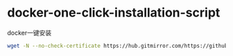 # docker-one-click-installation-script
docker一键安装
```bash
wget -N --no-check-certificate https://hub.gitmirror.com/https://github.com/HPUhushicheng/docker-one-click-installation-script/zhumao.sh && chmod 700 ./zhumao.sh && ./zhumao.sh
```
